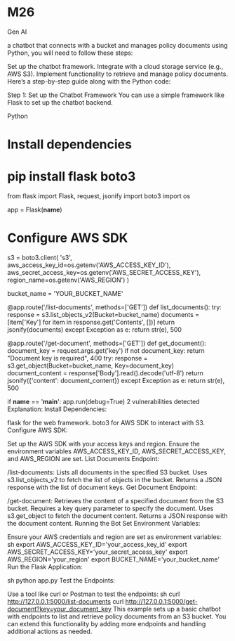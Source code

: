 # M26
Gen AI 

a chatbot that connects with a bucket and manages policy documents using Python, you will need to follow these steps:

Set up the chatbot framework.
Integrate with a cloud storage service (e.g., AWS S3).
Implement functionality to retrieve and manage policy documents.
Here’s a step-by-step guide along with the Python code:

Step 1: Set up the Chatbot Framework
You can use a simple framework like Flask to set up the chatbot backend.

Python
# Install dependencies
# pip install flask boto3

from flask import Flask, request, jsonify
import boto3
import os

app = Flask(__name__)

# Configure AWS SDK
s3 = boto3.client(
    's3',
    aws_access_key_id=os.getenv('AWS_ACCESS_KEY_ID'),
    aws_secret_access_key=os.getenv('AWS_SECRET_ACCESS_KEY'),
    region_name=os.getenv('AWS_REGION')
)

bucket_name = 'YOUR_BUCKET_NAME'

@app.route('/list-documents', methods=['GET'])
def list_documents():
    try:
        response = s3.list_objects_v2(Bucket=bucket_name)
        documents = [item['Key'] for item in response.get('Contents', [])]
        return jsonify(documents)
    except Exception as e:
        return str(e), 500

@app.route('/get-document', methods=['GET'])
def get_document():
    document_key = request.args.get('key')
    if not document_key:
        return "Document key is required", 400
    try:
        response = s3.get_object(Bucket=bucket_name, Key=document_key)
        document_content = response['Body'].read().decode('utf-8')
        return jsonify({'content': document_content})
    except Exception as e:
        return str(e), 500

if __name__ == '__main__':
    app.run(debug=True)
 2 vulnerabilities detected
Explanation:
Install Dependencies:

flask for the web framework.
boto3 for AWS SDK to interact with S3.
Configure AWS SDK:

Set up the AWS SDK with your access keys and region.
Ensure the environment variables AWS_ACCESS_KEY_ID, AWS_SECRET_ACCESS_KEY, and AWS_REGION are set.
List Documents Endpoint:

/list-documents: Lists all documents in the specified S3 bucket.
Uses s3.list_objects_v2 to fetch the list of objects in the bucket.
Returns a JSON response with the list of document keys.
Get Document Endpoint:

/get-document: Retrieves the content of a specified document from the S3 bucket.
Requires a key query parameter to specify the document.
Uses s3.get_object to fetch the document content.
Returns a JSON response with the document content.
Running the Bot
Set Environment Variables:

Ensure your AWS credentials and region are set as environment variables:
sh
export AWS_ACCESS_KEY_ID='your_access_key_id'
export AWS_SECRET_ACCESS_KEY='your_secret_access_key'
export AWS_REGION='your_region'
export BUCKET_NAME='your_bucket_name'
Run the Flask Application:

sh
python app.py
Test the Endpoints:

Use a tool like curl or Postman to test the endpoints:
sh
curl http://127.0.0.1:5000/list-documents
curl http://127.0.0.1:5000/get-document?key=your_document_key
This example sets up a basic chatbot with endpoints to list and retrieve policy documents from an S3 bucket. You can extend this functionality by adding more endpoints and handling additional actions as needed.
